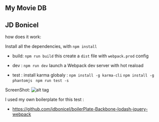 ## My Movie DB
## JD Bonicel

how does it work:

Install all the dependencies, with ```npm install```

- build: ```npm run build```
this create a ```dist``` file with ```webpack.prod``` config

- dev : ```npm run dev```
launch a Webpack dev server with hot reaload

- test : 
	install karma globaly : 
	```npm install -g karma-cli```
	```npm install -g phantomjs ```
	```npm run test -s```

ScreenShot:
![alt tag](./demo.gif)


I used my own boilerplate for this test :
 - https://github.com/jdbonicel/boilerPlate-Backbone-lodash-jquery-webpack
